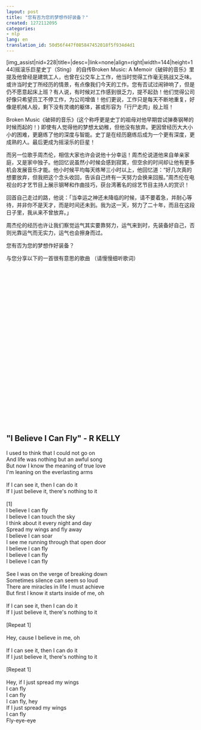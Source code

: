 ```yaml
---
layout: post
title: "您有否为您的梦想作好装备？"
created: 1272112095
categories:
- nlp
lang: en
translation_id: 50d56f447f085847452018f5f934d4d1
---
```

<!--break-->
<p>[img_assist|nid=228|title=|desc=|link=none|align=right|width=144|height=144]摇滚乐巨星史丁（Sting） 的自传Broken Music: A Memoir《破碎的音乐》里提及他曾经是建筑工人，也曾在公交车上工作，他当时觉得工作毫无挑战又乏味。或许当时史丁所经历的情景，有点像我们今天的工作。您有否试过闹钟响了，但是仍不愿意起床上班？有人说，有时候对工作感到很乏力，提不起劲！他们觉得公司好像只希望员工不停工作，为公司增值！他们更说，工作只是每天不断地重复，好像是机械人般，剩下没有灵魂的躯体，甚或形容为「行尸走肉」般上班！</p>

<p>Broken Music《破碎的音乐》(这个称呼更是史丁的祖母对他早期尝试弹奏钢琴的时候而起的！) 即使有人觉得他的梦想太幼稚，但他没有放弃。更因曾经历大大小小的困难，更磨练了他的深度与智能。史丁是在经历磨练后成为一个更有深度，更成熟的人。最后更成为摇滚乐的巨星！</p>

<p>而另一位歌手周杰伦，相信大家也许会说他十分幸运！周杰伦说道他来自单亲家庭，又是家中独子。他回忆说虽然小时候会感到寂寞，但空余的时间却让他有更多机会发展音乐才能。他小时候平均每天练琴三小时以上，他回忆道：“好几次真的想要放弃，但我把这个念头收回，告诉自己终有一天努力会换来回报。”周杰伦在电视台的才艺节目上展示钢琴和作曲技巧，获台湾著名的综艺节目主持人的赏识！</p>

<p>回首自己走过的路，他说：「当幸运之神还未降临的时候，请不要着急，并耐心等待，并非你不是天才，而是时间还未到。我为这一天，努力了二十年，而且在这段日子里，我从来不曾放弃。」</p>

<p>周杰伦的经历也许让我们察觉运气其实要靠努力，运气来到时，先装备好自己，否则光靠运气而无实力，运气也会擦身而过。</p>

<p> 您有否为您的梦想作好装备？</p>

<p>与您分享以下的一首很有意思的歌曲 （请慢慢细听歌词）</p>

<object width="480" height="385"><param name="movie" value="http://www.youtube.com/v/16FdJrrAWSo&hl=en_US&fs=1&rel=0"></param><param name="allowFullScreen" value="true"></param><param name="allowscriptaccess" value="always"></param><embed src="http://www.youtube.com/v/16FdJrrAWSo&hl=en_US&fs=1&rel=0" type="application/x-shockwave-flash" allowscriptaccess="always" allowfullscreen="true" width="480" height="385"></embed></object>


<br/>

<h2>"I Believe I Can Fly" - R KELLY</h2>

I used to think that I could not go on<br/>
And life was nothing but an awful song<br/>
But now I know the meaning of true love<br/>
I'm leaning on the everlasting arms<br/>
<br/>
If I can see it, then I can do it<br/>
If I just believe it, there's nothing to it<br/>
<br/>
[1]<br/>
I believe I can fly<br/>
I believe I can touch the sky<br/>
I think about it every night and day<br/>
Spread my wings and fly away<br/>
I believe I can soar<br/>
I see me running through that open door<br/>
I believe I can fly<br/>
I believe I can fly<br/>
I believe I can fly<br/>
<br/>
See I was on the verge of breaking down<br/>
Sometimes silence can seem so loud<br/>
There are miracles in life I must achieve<br/>
But first I know it starts inside of me, oh<br/>
<br/>
If I can see it, then I can do it<br/>
If I just believe it, there's nothing to it<br/>
<br/>
[Repeat 1]<br/>
<br/>
Hey, cause I believe in me, oh<br/>
<br/>
If I can see it, then I can do it<br/>
If I just believe it, there's nothing to it<br/>
<br/>
[Repeat 1]<br/>
<br/>
Hey, if I just spread my wings<br/>
I can fly<br/>
I can fly<br/>
I can fly, hey<br/>
If I just spread my wings<br/>
I can fly<br/>
Fly-eye-eye<br/>
